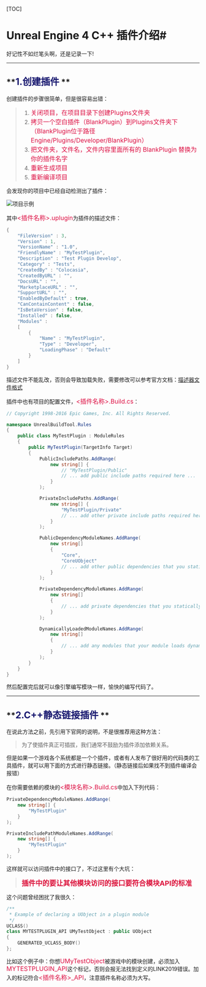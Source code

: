 [TOC]

# **Unreal Engine 4 C++ 插件介绍**#

好记性不如烂笔头啊，还是记录一下!

----------

## **<font color=#191970 size=5>1.创建插件</font> ** ##

创建插件的步骤很简单，但是很容易出错：

> 1. <font color=#dd1144 size=3>关闭项目，在项目目录下创建Plugins文件夹</font>
> 2. <font color=#dd1144 size=3>拷贝一个空白插件（BlankPlugin）到Plugins文件夹下（BlankPlugin位于路径Engine/Plugins/Developer/BlankPlugin）</font>
> 3. <font color=#dd1144 size=3>把文件夹，文件名，文件内容里面所有的 BlankPlugin 替换为你的插件名字</font>
> 4. <font color=#dd1144 size=3>重新生成项目</font>
> 5. <font color=#dd1144 size=3>重新编译项目</font>

会发现你的项目中已经自动检测出了插件：

![项目示例](http://img.blog.csdn.net/20161212105016594?watermark/2/text/aHR0cDovL2Jsb2cuY3Nkbi5uZXQvcXFfMjAzMDk5MzE=/font/5a6L5L2T/fontsize/400/fill/I0JBQkFCMA==/dissolve/70/gravity/SouthEast)

其中<font color=#dd1144 size=3><插件名称>.uplugin</font>为插件的描述文件：

``` cs    
{
    "FileVersion" : 3,
    "Version" : 1,
    "VersionName" : "1.0",
    "FriendlyName" : "MyTestPlugin",
    "Description" : "Test Plugin Develop",
    "Category" : "Tests",
    "CreatedBy" : "Colocasia",
    "CreatedByURL" : "",
    "DocsURL" : "",
    "MarketplaceURL" : "",
    "SupportURL" : "",
    "EnabledByDefault" : true,
    "CanContainContent" : false,
    "IsBetaVersion" : false,
    "Installed" : false,
    "Modules" :
    [
        {
            "Name" : "MyTestPlugin",
            "Type" : "Developer",
            "LoadingPhase" : "Default"
        }
    ]
}
```

描述文件不能乱改，否则会导致加载失败，需要修改可以参考官方文档：[描述器文件格式](https://docs.unrealengine.com/latest/CHN/Programming/Plugins/index.html#%E6%8F%8F%E8%BF%B0%E5%99%A8%E6%96%87%E4%BB%B6%E6%A0%BC%E5%BC%8F)

插件中也有项目的配置文件，<font color=#dd1144 size=3><插件名称>.Build.cs</font>：

``` cs    
// Copyright 1998-2016 Epic Games, Inc. All Rights Reserved.

namespace UnrealBuildTool.Rules
{
    public class MyTestPlugin : ModuleRules
    {
        public MyTestPlugin(TargetInfo Target)
        {
            PublicIncludePaths.AddRange(
                new string[] {
                    // "MyTestPlugin/Public"
                    // ... add public include paths required here ...
                }
            );

            PrivateIncludePaths.AddRange(
                new string[] {
                    "MyTestPlugin/Private"
                    // ... add other private include paths required here ...
                }
            );

            PublicDependencyModuleNames.AddRange(
                new string[]
                {
                    "Core",
                    "CoreUObject"
                    // ... add other public dependencies that you statically link with here ...
                }
            );

            PrivateDependencyModuleNames.AddRange(
                new string[]
                {
                    // ... add private dependencies that you statically link with here ...
                }
            );

            DynamicallyLoadedModuleNames.AddRange(
                new string[]
                {
                    // ... add any modules that your module loads dynamically here ...
                }
            );
        }
    }
}
```

然后配置完后就可以像引擎编写模块一样，愉快的编写代码了。

----------

## **<font color=#191970 size=5>2.C++静态链接插件</font> ** ##

在说此方法之前，先引用下官网的说明，不是很推荐用这种方法：

>为了使插件真正可插拔，我们通常不鼓励为插件添加依赖关系。

但是如果一个游戏各个系统都是一个个插件，或者有人发布了很好用的代码类的工具插件，就可以用下面的方式进行静态链接。（静态链接后如果找不到插件编译会报错）

在你需要依赖的模块的<font color=#dd1144 size=3><模块名称>.Build.cs</font>中加入下列代码：

``` cs    
PrivateDependencyModuleNames.AddRange(
    new string[] {
        "MyTestPlugin"
    }
);

PrivateIncludePathModuleNames.AddRange(
    new string[] {
        "MyTestPlugin"
    }
);
```

这样就可以访问插件中的接口了，不过这里有个大坑：

>**<font color=#DC143C size=4>插件中的要让其他模块访问的接口要符合模块API的标准</font>**

这个问题曾经困扰了我很久：

``` cpp   
/**
 * Example of declaring a UObject in a plugin module
 */
UCLASS()
class MYTESTPLUGIN_API UMyTestObject : public UObject
{
    GENERATED_UCLASS_BODY()
};
```

比如这个例子中：你想<font color=#dd1144 size=3>UMyTestObject</font>被游戏中的模块创建，必须加入<font color=#dd1144 size=3>MYTESTPLUGIN_API</font>这个标记，否则会报无法找到定义的LINK2019错误。加入的标记符合<font color=#dd1144 size=3><插件名称>_API</font>，注意插件名称必须为大写。
